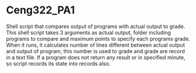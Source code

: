 # Ceng322_PA1
 Shell script that compares output of programs with actual output to grade.
 This shell script takes 3 arguments as actual output, folder including programs to compare and maximum points to specify each programs grade. 
 When it runs, it calculates number of lines different between actual output and output of program, this number is used to grade and grade are record in a text file.
 If a program does not return any result or in specified minute, so script records its state into records also.  
